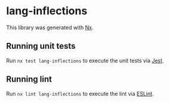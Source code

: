 # lang-inflections

This library was generated with [Nx](https://nx.dev).

## Running unit tests

Run `nx test lang-inflections` to execute the unit tests via [Jest](https://jestjs.io).

## Running lint

Run `nx lint lang-inflections` to execute the lint via [ESLint](https://eslint.org/).
